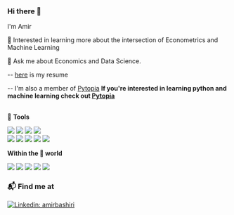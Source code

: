 ### Hi there 👋

I'm Amir

🌱 Interested in learning more about the intersection of Econometrics and Machine Learning

💬 Ask me about Economics and Data Science.

-- [here](https://github.com/alephba/CV) is my resume

-- I'm also a member of [Pytopia](https://github.com/pytopia)
**If you're interested in learning python and machine learning check out [Pytopia](https://www.pytopia.ai/)**


\
🙇 **Tools**

![](https://img.shields.io/badge/Python-informational?style=plastic&logo=Python&logoColor=white&color=blue)
![](https://img.shields.io/badge/R-informational?style=plastic&logo=R&logoColor=white&color=darkblue)
![](https://img.shields.io/badge/SQL-informational?style=plastic&logo=postgresql&logoColor=white&color=teal)
![](https://img.shields.io/badge/Tableau-informational?style=plastic&logo=Tableau&logoColor=white&color=red)\
![](https://img.shields.io/badge/Git-informational?style=plastic&logo=Git&logoColor=white&color=F05032)
![](https://img.shields.io/badge/anaconda-informational?style=plastic&logo=anaconda&logoColor=white&color=44A833)
![](https://img.shields.io/badge/VSCode-informational?style=plastic&logo=visualstudiocode&logoColor=white&color=007ACC)
![](https://img.shields.io/badge/jupyter-informational?style=plastic&logo=jupyter&logoColor=white&color=F37626)
![](https://img.shields.io/badge/Docker-informational?style=plastic&logo=Docker&logoColor=white&color=2496ED)



**Within the :snake: world**


![](https://img.shields.io/badge/ScikitLearn-informational?style=flat&logo=scikit-learn&logoColor=white&color=red)
![](https://img.shields.io/badge/NumPy-informational?style=flat&logo=numpy&logoColor=white&color=013243)
![](https://img.shields.io/badge/SciPy-informational?style=flat&logo=scipy&logoColor=white&color=8CAAE6)
![](https://img.shields.io/badge/Pandas-informational?style=flat&logo=pandas&logoColor=white&color=150458)
![](https://img.shields.io/badge/Plotly-informational?style=flat&logo=Plotly&logoColor=white&color=3F4F75)

### 📬 Find me at
[![Linkedin: amirbashiri](https://img.shields.io/badge/Amir%20Bashiri-blue?style=flat-square&logo=Linkedin&logoColor=white&link=https://www.linkedin.com/in/vikeshkoul/)](https://www.linkedin.com/in/amirbashiri/)


<!-- [![github stats](https://github-readme-stats.vercel.app/api?username=alephba&hide=prs,issues,contribs&count_private=true&show_icons=true&hide_border=False&theme=vue)](https://github.com/alephba)
 -->


